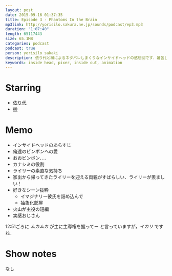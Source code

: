 ```yaml
---
layout: post
date: 2015-09-16 01:37:35
title: Episode 3 - Phantoms In the Brain
mp3link: http://yorisilo.sakura.ne.jp/sounds/podcast/ep3.mp3
duration: "1:07:40"
length: 65117443
size: 65.1MB
categories: podcast
podcast: true
person: yorisilo sakaki
description: 依り代と榊によるネタバレしまくりなインサイドヘッドの感想回です．暑苦しい！そして，長いです！
keywords: inside head, pixer, inside out, animation
---
```

# Starring
- [依り代](http://twitter.com/yorisilo)
- [榊](http://twitter.com/No_Yes_Hey)

# Memo

* インサイドヘッドのあらすじ
* 俺達のビンボンへの愛
* おおビンボン．．．
* カナシミの役割
* ライリーの素直な気持ち
* 家出から帰ってきたライリーを迎える両親がすばらしい．ライリーが羨ましい！
* 好きなシーン抜粋
  * イマジナリー彼氏を詰め込んで
  * 抽象化部屋
* 火山が主役の短編
* 実感おじさん

12:51ごろに *ムカムカ* が主に主導権を握ってー と言っていますが，*イカリ* ですね．


# Show notes
なし
